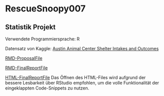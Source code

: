 # RescueSnoopy007

## Statistik Projekt

Verwendete Programmiersprache: R

Datensatz von Kaggle: [Austin Animal Center Shelter Intakes and Outcomes](https://www.kaggle.com/aaronschlegel/austin-animal-center-shelter-intakes-and-outcomes#aac_intakes.csv)

[RMD-ProposalFile](https://github.com/Co-Re/RescueSnoopy007/blob/master/Analyse_Poposal.Rmd)

[RMD-FinalReportFile](https://github.com/Co-Re/RescueSnoopy007/blob/master/Analyse_Poposal.Rmd)

[HTML-FinalReportFile]() Das Öffnen des HTML-Files wird aufgrund der bessere Lesbarkeit über RStudio empfohlen, um die volle Funktionalität der eingeklappten Code-Snippets zu nutzen.
